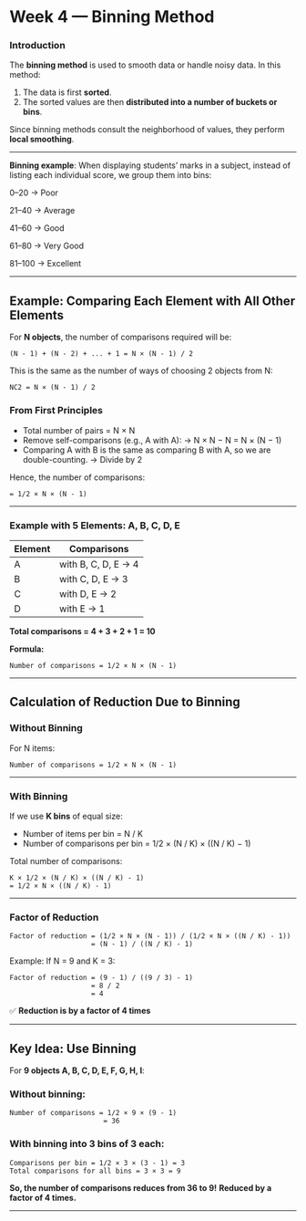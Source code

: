 # **Week 4 — Binning Method**

### **Introduction**

The **binning method** is used to smooth data or handle noisy data.
In this method:

1. The data is first **sorted**.
2. The sorted values are then **distributed into a number of buckets or bins**.

Since binning methods consult the neighborhood of values, they perform **local smoothing**.

---

**Binning example**: When displaying students’ marks in a subject, instead of listing each individual score, we group them into bins:

0–20 → Poor

21–40 → Average

41–60 → Good

61–80 → Very Good

81–100 → Excellent

---

## **Example: Comparing Each Element with All Other Elements**

For **N objects**, the number of comparisons required will be:

```
(N - 1) + (N - 2) + ... + 1 = N × (N - 1) / 2
```

This is the same as the number of ways of choosing 2 objects from N:

```
NC2 = N × (N - 1) / 2
```

### **From First Principles**

* Total number of pairs = N × N
* Remove self-comparisons (e.g., A with A):
  → N × N − N = N × (N − 1)
* Comparing A with B is the same as comparing B with A, so we are double-counting.
  → Divide by 2

Hence, the number of comparisons:

```
= 1/2 × N × (N - 1)
```

---

### **Example with 5 Elements: A, B, C, D, E**

| Element | Comparisons         |
| ------- | ------------------- |
| A       | with B, C, D, E → 4 |
| B       | with C, D, E → 3    |
| C       | with D, E → 2       |
| D       | with E → 1          |

**Total comparisons = 4 + 3 + 2 + 1 = 10**

**Formula:**

```
Number of comparisons = 1/2 × N × (N - 1)
```

---

## **Calculation of Reduction Due to Binning**

### **Without Binning**

For N items:

```
Number of comparisons = 1/2 × N × (N - 1)
```

---

### **With Binning**

If we use **K bins** of equal size:

* Number of items per bin = N / K
* Number of comparisons per bin = 1/2 × (N / K) × ((N / K) − 1)

Total number of comparisons:

```
K × 1/2 × (N / K) × ((N / K) - 1)
= 1/2 × N × ((N / K) - 1)
```

---

### **Factor of Reduction**

```
Factor of reduction = (1/2 × N × (N - 1)) / (1/2 × N × ((N / K) - 1))
                    = (N - 1) / ((N / K) - 1)
```

Example:
If N = 9 and K = 3:

```
Factor of reduction = (9 - 1) / ((9 / 3) - 1)
                    = 8 / 2
                    = 4
```

✅ **Reduction is by a factor of 4 times**

---

## **Key Idea: Use Binning**

For **9 objects A, B, C, D, E, F, G, H, I**:

### Without binning:

```
Number of comparisons = 1/2 × 9 × (9 - 1)
                       = 36
```

### With binning into 3 bins of 3 each:

```
Comparisons per bin = 1/2 × 3 × (3 - 1) = 3
Total comparisons for all bins = 3 × 3 = 9
```

**So, the number of comparisons reduces from 36 to 9!**
**Reduced by a factor of 4 times.**

---
